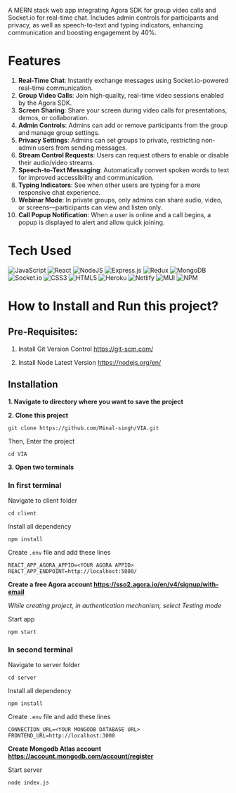 A MERN stack web app integrating Agora SDK for group video calls and Socket.io for real-time chat. Includes admin controls for participants and privacy, as well as speech-to-text and typing indicators, enhancing communication and boosting engagement by 40%.

# Features

1. **Real-Time Chat**: Instantly exchange messages using Socket.io-powered real-time communication.
2. **Group Video Calls**: Join high-quality, real-time video sessions enabled by the Agora SDK.
3. **Screen Sharing**: Share your screen during video calls for presentations, demos, or collaboration.
4. **Admin Controls**: Admins can add or remove participants from the group and manage group settings.
5. **Privacy Settings**: Admins can set groups to private, restricting non-admin users from sending messages.
6. **Stream Control Requests**: Users can request others to enable or disable their audio/video streams.
7. **Speech-to-Text Messaging**: Automatically convert spoken words to text for improved accessibility and communication.
8. **Typing Indicators**: See when other users are typing for a more responsive chat experience.
9. **Webinar Mode**: In private groups, only admins can share audio, video, or screens—participants can view and listen only.
10. **Call Popup Notification**: When a user is online and a call begins, a popup is displayed to alert and allow quick joining.

# Tech Used
![JavaScript](https://img.shields.io/badge/javascript-%23323330.svg?style=for-the-badge&logo=javascript&logoColor=%23F7DF1E) ![React](https://img.shields.io/badge/react-%2320232a.svg?style=for-the-badge&logo=react&logoColor=%2361DAFB) ![NodeJS](https://img.shields.io/badge/node.js-6DA55F?style=for-the-badge&logo=node.js&logoColor=white) ![Express.js](https://img.shields.io/badge/express.js-%23404d59.svg?style=for-the-badge&logo=express&logoColor=%2361DAFB) ![Redux](https://img.shields.io/badge/redux-%23593d88.svg?style=for-the-badge&logo=redux&logoColor=white) ![MongoDB](https://img.shields.io/badge/MongoDB-%234ea94b.svg?style=for-the-badge&logo=mongodb&logoColor=white) ![Socket.io](https://img.shields.io/badge/Socket.io-black?style=for-the-badge&logo=socket.io&badgeColor=010101) ![CSS3](https://img.shields.io/badge/css3-%231572B6.svg?style=for-the-badge&logo=css3&logoColor=white) ![HTML5](https://img.shields.io/badge/html5-%23E34F26.svg?style=for-the-badge&logo=html5&logoColor=white) ![Heroku](https://img.shields.io/badge/heroku-%23430098.svg?style=for-the-badge&logo=heroku&logoColor=white) ![Netlify](https://img.shields.io/badge/netlify-%23000000.svg?style=for-the-badge&logo=netlify&logoColor=#00C7B7) ![MUI](https://img.shields.io/badge/MUI-%230081CB.svg?style=for-the-badge&logo=material-ui&logoColor=white) ![NPM](https://img.shields.io/badge/NPM-%23000000.svg?style=for-the-badge&logo=npm&logoColor=white)
      
# How to Install and Run this project?

## Pre-Requisites:
1. Install Git Version Control https://git-scm.com/

2. Install Node Latest Version https://nodejs.org/en/

## Installation
**1. Navigate to directory where you want to save the project**

**2. Clone this project**
```
git clone https://github.com/Minal-singh/VIA.git
```

Then, Enter the project
```
cd VIA
```

**3. Open two terminals**
### In first terminal
Navigate to client folder
```
cd client
```
Install all dependency
```
npm install
```
Create ```.env``` file and add these lines
```
REACT_APP_AGORA_APPID=<YOUR AGORA APPID>
REACT_APP_ENDPOINT=http://localhost:5000/
```
**Create a free Agora account https://sso2.agora.io/en/v4/signup/with-email**

*While creating project, in authentication mechanism, select Testing mode*

Start app
```
npm start
```

### In second terminal
Navigate to server folder
```
cd server
```
Install all dependency
```
npm install
```
Create ```.env``` file and add these lines
```
CONNECTION_URL=<YOUR MONGODB DATABASE URL>
FRONTEND_URL=http://localhost:3000
```
**Create Mongodb Atlas account https://account.mongodb.com/account/register**

Start server
```
node index.js
